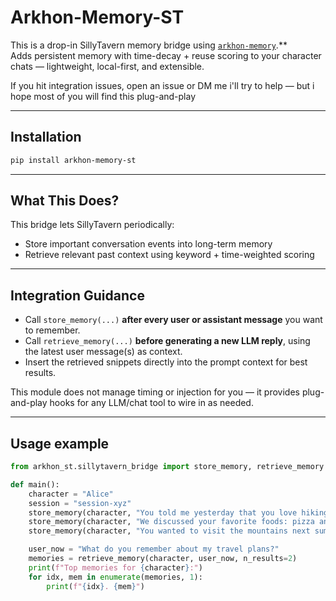 # Arkhon-Memory-ST

This is a drop-in SillyTavern memory bridge using [`arkhon-memory`](https://github.com/kissg96/arkhon-memory).**  
Adds persistent memory with time-decay + reuse scoring to your character chats — lightweight, local-first, and extensible.

If you hit integration issues, open an issue or DM me i'll try to help — but i hope most of you will find this plug-and-play

---

## Installation

```bash
pip install arkhon-memory-st
```

---

## What This Does?

This bridge lets SillyTavern periodically:

- Store important conversation events into long-term memory
- Retrieve relevant past context using keyword + time-weighted scoring

---

## Integration Guidance

- Call `store_memory(...)` **after every user or assistant message** you want to remember.
- Call `retrieve_memory(...)` **before generating a new LLM reply**, using the latest user message(s) as context.
- Insert the retrieved snippets directly into the prompt context for best results.

This module does not manage timing or injection for you — it provides plug-and-play hooks for any LLM/chat tool to wire in as needed.

---

## Usage example

```python
from arkhon_st.sillytavern_bridge import store_memory, retrieve_memory

def main():
    character = "Alice"
    session = "session-xyz"
    store_memory(character, "You told me yesterday that you love hiking.", role="assistant", session_id=session)
    store_memory(character, "We discussed your favorite foods: pizza and ramen.", role="user", session_id=session)
    store_memory(character, "You wanted to visit the mountains next summer.", role="assistant", session_id=session)

    user_now = "What do you remember about my travel plans?"
    memories = retrieve_memory(character, user_now, n_results=2)
    print(f"Top memories for {character}:")
    for idx, mem in enumerate(memories, 1):
        print(f"{idx}. {mem}")


